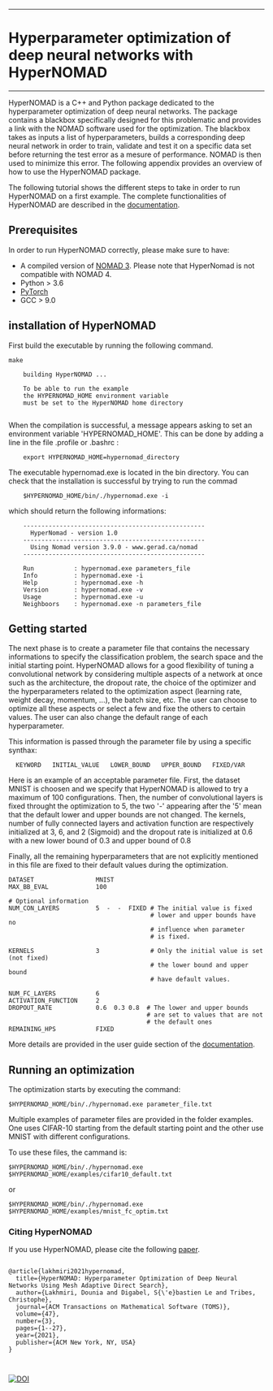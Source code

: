 *****
# Hyperparameter optimization of deep neural networks with HyperNOMAD
*****

HyperNOMAD is a C++ and Python package dedicated to the hyperparameter optimization of deep neural networks. The package contains a blackbox specifically designed for this problematic and provides a link with the NOMAD software used for the optimization. The blackbox takes as inputs a list of hyperparameters, builds a corresponding deep neural network in order to train, validate and test it on a specific data set before returning the test error as a mesure of performance. NOMAD is then used to minimize this error. The following appendix provides an overview of how to use the HyperNOMAD package.

The following tutorial shows the different steps to take in order to run HyperNOMAD on a first example. The complete functionalities of HyperNOMAD are described in the [documentation](https://hypernomad.readthedocs.io/en/latest/).

## Prerequisites

In order to run HyperNOMAD correctly, please make sure to have:

* A compiled version of [NOMAD 3](https://www.gerad.ca/nomad/). Please note that HyperNomad is not compatible with NOMAD 4.
* Python > 3.6
* [PyTorch](https://pytorch.org/)
* GCC > 9.0


## installation of HyperNOMAD

First build the executable by running the following command.

```
make

    building HyperNOMAD ...

    To be able to run the example
    the HYPERNOMAD_HOME environment variable
    must be set to the HyperNOMAD home directory
    
```

When the compilation is successful, a message appears asking to set an environment variable 'HYPERNOMAD_HOME'. This can be done by adding a line in the file .profile or .bashrc :


```
    export HYPERNOMAD_HOME=hypernomad_directory
```    

The executable hypernomad.exe is located in the bin directory. You can check that the installation is successful by trying to run the commad

```
    $HYPERNOMAD_HOME/bin/./hypernomad.exe -i
```    

which should return the following informations:

```
    --------------------------------------------------
      HyperNomad - version 1.0
    --------------------------------------------------
      Using Nomad version 3.9.0 - www.gerad.ca/nomad
    --------------------------------------------------

    Run           : hypernomad.exe parameters_file
    Info          : hypernomad.exe -i
    Help          : hypernomad.exe -h
    Version       : hypernomad.exe -v
    Usage         : hypernomad.exe -u
    Neighboors    : hypernomad.exe -n parameters_file
```

## Getting started

The next phase is to create a parameter file that contains the necessary informations to specify the classification problem, the search space and the initial starting point. HyperNOMAD allows for a good flexibility of tuning a convolutional network by considering multiple aspects of a network at once such as the architecture, the dropout rate, the choice of the optimizer and the hyperparameters related to the optimization aspect (learning rate, weight decay, momentum, ...), the batch size, etc. The user can choose to optimize all these aspects or select a few and fixe the others to certain values. The user can also change the default range of each hyperparameter. 

This information is passed through the parameter file by using a specific synthax:

```
  KEYWORD   INITIAL_VALUE   LOWER_BOUND   UPPER_BOUND   FIXED/VAR
```

Here is an example of an acceptable parameter file. First, the dataset MNIST is choosen and we specify that HyperNOMAD is allowed to try a maximum of 100 configurations. Then, the number of convolutional layers is fixed throught the optimization to 5, the two '-' appearing after the '5' mean that the default lower and upper bounds are not changed. The kernels, number of fully connected layers and activation function are respectively initialized at 3, 6, and 2 (Sigmoid) and the dropout rate is initialized at 0.6 with a new lower bound of 0.3 and upper bound of 0.8

Finally, all the remaining hyperparameters that are not explicitly mentioned in this file are fixed to their default values during the optimization.


```
DATASET                 MNIST
MAX_BB_EVAL             100

# Optional information
NUM_CON_LAYERS          5  -  -  FIXED # The initial value is fixed
                                       # lower and upper bounds have no
                                       # influence when parameter 
                                       # is fixed.

KERNELS                 3              # Only the initial value is set (not fixed)
                                       # the lower bound and upper bound
                                       # have default values.

NUM_FC_LAYERS           6
ACTIVATION_FUNCTION     2
DROPOUT_RATE            0.6  0.3 0.8  # The lower and upper bounds 
                                      # are set to values that are not 
                                      # the default ones
REMAINING_HPS           FIXED
```

More details are provided in the user guide section of the [documentation](https://hypernomad.readthedocs.io/en/latest/).


## Running an optimization

The optimization starts by executing the command:

```
$HYPERNOMAD_HOME/bin/./hypernomad.exe parameter_file.txt
```

Multiple examples of parameter files are provided in the folder examples. One uses CIFAR-10 starting from the default starting point and the other use MNIST with different configurations.

To use these files, the cammand is:

```
$HYPERNOMAD_HOME/bin/./hypernomad.exe $HYPERNOMAD_HOME/examples/cifar10_default.txt
```
or 


```
$HYPERNOMAD_HOME/bin/./hypernomad.exe $HYPERNOMAD_HOME/examples/mnist_fc_optim.txt
```

### Citing HyperNOMAD

If you use HyperNOMAD, please cite the following [paper](https://arxiv.org/abs/1907.01698).


```

@article{lakhmiri2021hypernomad,
  title={HyperNOMAD: Hyperparameter Optimization of Deep Neural Networks Using Mesh Adaptive Direct Search},
  author={Lakhmiri, Dounia and Digabel, S{\'e}bastien Le and Tribes, Christophe},
  journal={ACM Transactions on Mathematical Software (TOMS)},
  volume={47},
  number={3},
  pages={1--27},
  year={2021},
  publisher={ACM New York, NY, USA}
}



```
[![DOI](https://zenodo.org/badge/160553898.svg)](https://zenodo.org/badge/latestdoi/160553898)

